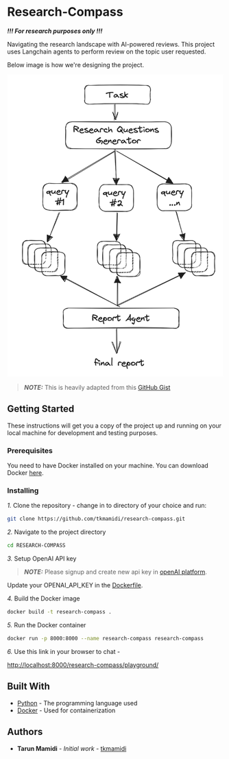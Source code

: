 # Research-Compass

***!!! For research purposes only !!!***

Navigating the research landscape with AI-powered reviews. This project uses Langchain agents to
perform review on the topic user requested.

Below image is how we're designing the project.

![overview](overview.png)

> ***NOTE:*** This is heavily adapted from this [GitHub Gist](https://gist.github.com/hwchase17/69a8cdef9b01760c244324339ab64f0c)

## Getting Started

These instructions will get you a copy of the project up and running on your local machine for development and testing purposes.

### Prerequisites

You need to have Docker installed on your machine. You can download Docker [here](https://www.docker.com/products/docker-desktop).

### Installing

*1.* Clone the repository - change in to directory of your choice and run:

```sh
git clone https://github.com/tkmamidi/research-compass.git
```

*2.* Navigate to the project directory

```sh
cd RESEARCH-COMPASS
```

*3.* Setup OpenAI API key

> ***NOTE:*** Please signup and create new api key in [openAI platform](https://platform.openai.com/api-keys).

Update your OPENAI_API_KEY in the [Dockerfile](./Dockerfile).

*4.* Build the Docker image

```sh
docker build -t research-compass .
```

*5.* Run the Docker container

```sh
docker run -p 8000:8000 --name research-compass research-compass
```

*6.* Use this link in your browser to chat -

[http://localhost:8000/research-compass/playground/](http://localhost:8000/research-compass/playground/)

## Built With

* [Python](https://www.python.org/) - The programming language used
* [Docker](https://www.docker.com/) - Used for containerization

## Authors

* **Tarun Mamidi** - *Initial work* - [tkmamidi](https://github.com/tkmamidi)
